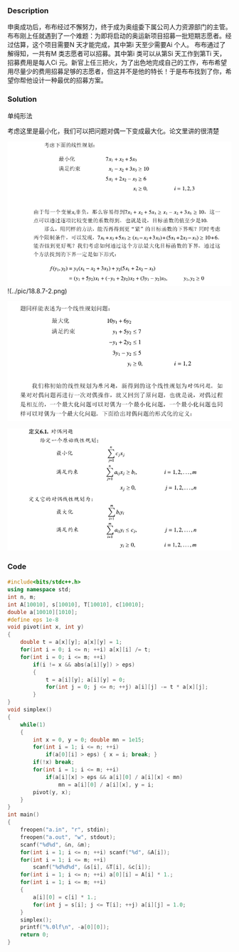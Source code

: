 ### Description

申奥成功后，布布经过不懈努力，终于成为奥组委下属公司人力资源部门的主管。布布刚上任就遇到了一个难题：为即将启动的奥运新项目招募一批短期志愿者。经过估算，这个项目需要N 天才能完成，其中第i 天至少需要Ai 个人。 布布通过了解得知，一共有M 类志愿者可以招募。其中第i 类可以从第Si 天工作到第Ti 天，招募费用是每人Ci 元。新官上任三把火，为了出色地完成自己的工作，布布希望用尽量少的费用招募足够的志愿者，但这并不是他的特长！于是布布找到了你，希望你帮他设计一种最优的招募方案。

### Solution

单纯形法

考虑这里是最小化，我们可以把问题对偶一下变成最大化。论文里讲的很清楚

![](../pic/18.8.7-1.png)!(../pic/18.8.7-2.png)

![](../pic/18.8.7-3.png)

![](../pic/18.8.7-4.png)

### Code

```cpp
#include<bits/stdc++.h>
using namespace std;
int n, m;
int A[10010], s[10010], T[10010], c[10010];
double a[10010][1010];
#define eps 1e-8
void pivot(int x, int y)
{
	double t = a[x][y]; a[x][y] = 1;
	for(int i = 0; i <= n; ++i) a[x][i] /= t;
	for(int i = 0; i <= m; ++i)
		if(i != x && abs(a[i][y]) > eps)
		{
			t = a[i][y]; a[i][y] = 0;
			for(int j = 0; j <= n; ++j) a[i][j] -= t * a[x][j];
		}
}
void simplex()
{
	while(1)
	{
		int x = 0, y = 0; double mn = 1e15;
		for(int i = 1; i <= n; ++i)
			if(a[0][i] > eps) { x = i; break; }
		if(!x) break;
		for(int i = 1; i <= m; ++i)
			if(a[i][x] > eps && a[i][0] / a[i][x] < mn)
				mn = a[i][0] / a[i][x], y = i;
		pivot(y, x);
	}
}
int main()
{
	freopen("a.in", "r", stdin);
	freopen("a.out", "w", stdout);
	scanf("%d%d", &n, &m);
	for(int i = 1; i <= n; ++i) scanf("%d", &A[i]);
	for(int i = 1; i <= m; ++i)
		scanf("%d%d%d", &s[i], &T[i], &c[i]);
	for(int i = 1; i <= n; ++i) a[0][i] = A[i] * 1.;
	for(int i = 1; i <= m; ++i)
	{
		a[i][0] = c[i] * 1.;
		for(int j = s[i]; j <= T[i]; ++j) a[i][j] = 1.0;
	}
	simplex();
	printf("%.0lf\n", -a[0][0]);
	return 0;
}
```

